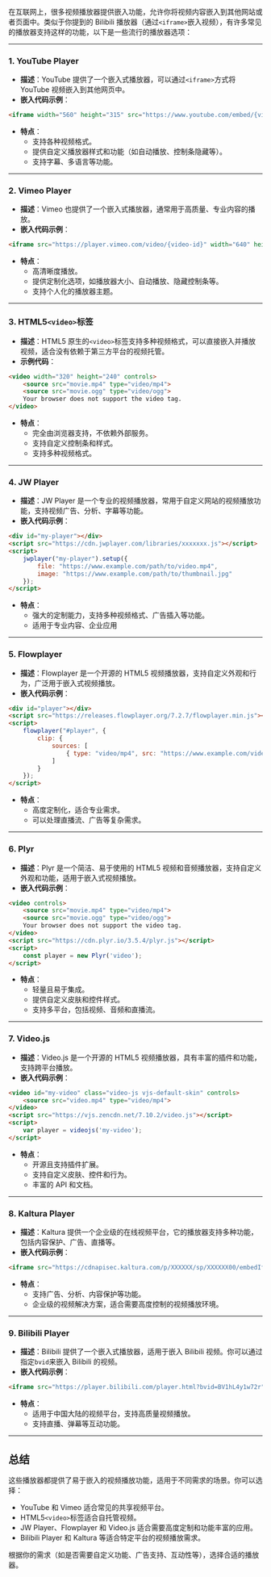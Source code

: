 
在互联网上，很多视频播放器提供嵌入功能，允许你将视频内容嵌入到其他网站或者页面中。类似于你提到的 Bilibili 播放器（通过` <iframe> `嵌入视频），有许多常见的播放器支持这样的功能，以下是一些流行的播放器选项：
<hr>

### 1. YouTube Player
- **描述**：YouTube 提供了一个嵌入式播放器，可以通过` <iframe> `方式将 YouTube 视频嵌入到其他网页中。
- **嵌入代码示例**：
```html
<iframe width="560" height="315" src="https://www.youtube.com/embed/{video-id}" frameborder="0" allow="accelerometer; autoplay; encrypted-media; gyroscope; picture-in-picture" allowfullscreen></iframe>
```
- **特点**：
  - 支持各种视频格式。
  - 提供自定义播放器样式和功能（如自动播放、控制条隐藏等）。
  - 支持字幕、多语言等功能。
<hr>

### 2. Vimeo Player
- **描述**：Vimeo 也提供了一个嵌入式播放器，通常用于高质量、专业内容的播放。
- **嵌入代码示例**：
```html
<iframe src="https://player.vimeo.com/video/{video-id}" width="640" height="360" frameborder="0" allow="autoplay; fullscreen; picture-in-picture" allowfullscreen></iframe>
```
- **特点**：
  - 高清晰度播放。
  - 提供定制化选项，如播放器大小、自动播放、隐藏控制条等。
  - 支持个人化的播放器主题。
<hr>

### 3. HTML5` <video> `标签
- **描述**：HTML5 原生的` <video> `标签支持多种视频格式，可以直接嵌入并播放视频，适合没有依赖于第三方平台的视频托管。
- **示例代码**：
```html
<video width="320" height="240" controls>
    <source src="movie.mp4" type="video/mp4">
    <source src="movie.ogg" type="video/ogg">
    Your browser does not support the video tag.
</video>
```
- **特点**：
  - 完全由浏览器支持，不依赖外部服务。
  - 支持自定义控制条和样式。
  - 支持多种视频格式。
<hr>

### 4. JW Player
- **描述**：JW Player 是一个专业的视频播放器，常用于自定义网站的视频播放功能，支持视频广告、分析、字幕等功能。
- **嵌入代码示例**：
```html
<div id="my-player"></div>
<script src="https://cdn.jwplayer.com/libraries/xxxxxxx.js"></script>
<script>
    jwplayer("my-player").setup({
        file: "https://www.example.com/path/to/video.mp4",
        image: "https://www.example.com/path/to/thumbnail.jpg"
    });
</script>
```
- **特点**：
  - 强大的定制能力，支持多种视频格式、广告插入等功能。
  - 适用于专业内容、企业应用
<hr>

### 5. Flowplayer
- **描述**：Flowplayer 是一个开源的 HTML5 视频播放器，支持自定义外观和行为，广泛用于嵌入式视频播放。
- **嵌入代码示例**：
```html
<div id="player"></div>
<script src="https://releases.flowplayer.org/7.2.7/flowplayer.min.js"></script>
<script>
    flowplayer("#player", {
        clip: {
            sources: [
                { type: "video/mp4", src: "https://www.example.com/video.mp4" }
            ]
        }
    });
</script>
```
- **特点**：
  - 高度定制化，适合专业需求。
  - 可以处理直播流、广告等复杂需求。
<hr>

### 6. Plyr
- **描述**：Plyr 是一个简洁、易于使用的 HTML5 视频和音频播放器，支持自定义外观和功能，适用于嵌入式视频播放。
- **嵌入代码示例**：
```html
<video controls>
    <source src="movie.mp4" type="video/mp4">
    <source src="movie.ogg" type="video/ogg">
    Your browser does not support the video tag.
</video>
<script src="https://cdn.plyr.io/3.5.4/plyr.js"></script>
<script>
    const player = new Plyr('video');
</script>
```
- **特点**：
  - 轻量且易于集成。
  - 提供自定义皮肤和控件样式。
  - 支持多平台，包括视频、音频和直播流。
<hr>

### 7. Video.js
- **描述**：Video.js 是一个开源的 HTML5 视频播放器，具有丰富的插件和功能，支持跨平台播放。
- **嵌入代码示例**：
```html
<video id="my-video" class="video-js vjs-default-skin" controls>
    <source src="video.mp4" type="video/mp4">
</video>
<script src="https://vjs.zencdn.net/7.10.2/video.js"></script>
<script>
    var player = videojs('my-video');
</script>
```
- **特点**：
  - 开源且支持插件扩展。
  - 支持自定义皮肤、控件和行为。
  - 丰富的 API 和文档。
<hr>

### 8. Kaltura Player
- **描述**：Kaltura 提供一个企业级的在线视频平台，它的播放器支持多种功能，包括内容保护、广告、直播等。
- **嵌入代码示例**：
```html
<iframe src="https://cdnapisec.kaltura.com/p/XXXXXX/sp/XXXXXX00/embedIframeJs/uiconf_id/XXXXXX/partner_id/XXXXXX?iframeembed=true&playerId=kaltura_player&entry_id={video-id}" width="640" height="360" frameborder="0" allowfullscreen></iframe>
```
- **特点**：
  - 支持广告、分析、内容保护等功能。
  - 企业级的视频解决方案，适合需要高度控制的视频播放环境。
<hr>

### 9. Bilibili Player
- **描述**：Bilibili 提供了一个嵌入式播放器，适用于嵌入 Bilibili 视频。你可以通过指定` bvid `来嵌入 Bilibili 的视频。
- **嵌入代码示例**：
```html
<iframe src="https://player.bilibili.com/player.html?bvid=BV1hL4y1w72r" frameborder="0" scrolling="no" width="100%" height="500" allowfullscreen="true"></iframe>
```
- **特点**：
  - 适用于中国大陆的视频平台，支持高质量视频播放。
  - 支持直播、弹幕等互动功能。
<hr>

## 总结
这些播放器都提供了易于嵌入的视频播放功能，适用于不同需求的场景。你可以选择：

- YouTube 和 Vimeo 适合常见的共享视频平台。
- HTML5` <video> `标签适合自托管视频。
- JW Player、Flowplayer 和 Video.js 适合需要高度定制和功能丰富的应用。
- Bilibili Player 和 Kaltura 等适合特定平台的视频播放需求。

根据你的需求（如是否需要自定义功能、广告支持、互动性等），选择合适的播放器。
